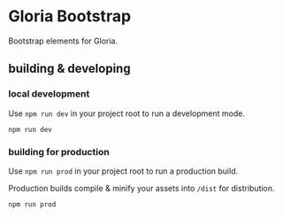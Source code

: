 # Gloria Bootstrap

Bootstrap elements for Gloria. 

## building & developing

### local development

Use `npm run dev` in your project root to run a development mode.

```
npm run dev
```

### building for production
Use `npm run prod` in your project root to run a production build.

Production builds compile & minify your assets into `/dist` for distribution.

```
npm run prod
```
